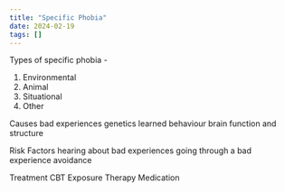 ```yaml
---
title: "Specific Phobia"
date: 2024-02-19
tags: []
---
```

Types of specific phobia - 
1. Environmental
2. Animal
3. Situational
4. Other

Causes
bad experiences
genetics
learned behaviour
brain function and structure

Risk Factors
hearing about bad experiences
going through a bad experience
avoidance

Treatment
CBT
Exposure Therapy
Medication

